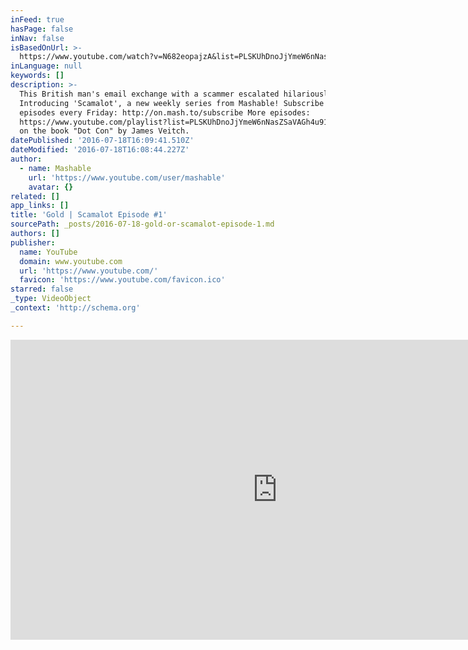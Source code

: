 ```yaml
---
inFeed: true
hasPage: false
inNav: false
isBasedOnUrl: >-
  https://www.youtube.com/watch?v=N682eopajzA&list=PLSKUhDnoJjYmeW6nNasZSaVAGh4u91pEk&index=6
inLanguage: null
keywords: []
description: >-
  This British man's email exchange with a scammer escalated hilariously.
  Introducing 'Scamalot', a new weekly series from Mashable! Subscribe for new
  episodes every Friday: http://on.mash.to/subscribe More episodes:
  https://www.youtube.com/playlist?list=PLSKUhDnoJjYmeW6nNasZSaVAGh4u91pEk Based
  on the book "Dot Con" by James Veitch.
datePublished: '2016-07-18T16:09:41.510Z'
dateModified: '2016-07-18T16:08:44.227Z'
author:
  - name: Mashable
    url: 'https://www.youtube.com/user/mashable'
    avatar: {}
related: []
app_links: []
title: 'Gold | Scamalot Episode #1'
sourcePath: _posts/2016-07-18-gold-or-scamalot-episode-1.md
authors: []
publisher:
  name: YouTube
  domain: www.youtube.com
  url: 'https://www.youtube.com/'
  favicon: 'https://www.youtube.com/favicon.ico'
starred: false
_type: VideoObject
_context: 'http://schema.org'

---
```

<iframe src="https://cdn.embedly.com/widgets/media.html?src=https%3A%2F%2Fwww.youtube.com%2Fembed%2Fvideoseries%3Flist%3DPLSKUhDnoJjYmeW6nNasZSaVAGh4u91pEk&amp;url=http%3A%2F%2Fwww.youtube.com%2Fwatch%3Fv%3DN682eopajzA&amp;image=https%3A%2F%2Fi.ytimg.com%2Fvi%2FN682eopajzA%2Fhqdefault.jpg&amp;key=b7d04c9b404c499eba89ee7072e1c4f7&amp;type=text%2Fhtml&amp;schema=youtube" width="854" height="480" scrolling="no" frameborder="0" allowfullscreen="" style=""></iframe>